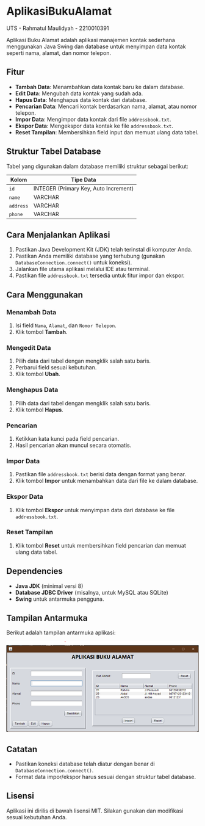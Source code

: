 # AplikasiBukuAlamat
 UTS - Rahmatul Maulidyah - 2210010391

Aplikasi Buku Alamat adalah aplikasi manajemen kontak sederhana menggunakan Java Swing dan database untuk menyimpan data kontak seperti nama, alamat, dan nomor telepon.

## Fitur
- **Tambah Data**: Menambahkan data kontak baru ke dalam database.
- **Edit Data**: Mengubah data kontak yang sudah ada.
- **Hapus Data**: Menghapus data kontak dari database.
- **Pencarian Data**: Mencari kontak berdasarkan nama, alamat, atau nomor telepon.
- **Impor Data**: Mengimpor data kontak dari file `addressbook.txt`.
- **Ekspor Data**: Mengekspor data kontak ke file `addressbook.txt`.
- **Reset Tampilan**: Membersihkan field input dan memuat ulang data tabel.

## Struktur Tabel Database
Tabel yang digunakan dalam database memiliki struktur sebagai berikut:

| Kolom   | Tipe Data    |
|---------|--------------|
| `id`    | INTEGER (Primary Key, Auto Increment) |
| `name`  | VARCHAR      |
| `address` | VARCHAR    |
| `phone` | VARCHAR      |

## Cara Menjalankan Aplikasi
1. Pastikan Java Development Kit (JDK) telah terinstal di komputer Anda.
2. Pastikan Anda memiliki database yang terhubung (gunakan `DatabaseConnection.connect()` untuk koneksi).
3. Jalankan file utama aplikasi melalui IDE atau terminal.
4. Pastikan file `addressbook.txt` tersedia untuk fitur impor dan ekspor.

## Cara Menggunakan
### Menambah Data
1. Isi field `Nama`, `Alamat`, dan `Nomor Telepon`.
2. Klik tombol **Tambah**.

### Mengedit Data
1. Pilih data dari tabel dengan mengklik salah satu baris.
2. Perbarui field sesuai kebutuhan.
3. Klik tombol **Ubah**.

### Menghapus Data
1. Pilih data dari tabel dengan mengklik salah satu baris.
2. Klik tombol **Hapus**.

### Pencarian
1. Ketikkan kata kunci pada field pencarian.
2. Hasil pencarian akan muncul secara otomatis.

### Impor Data
1. Pastikan file `addressbook.txt` berisi data dengan format yang benar.
2. Klik tombol **Impor** untuk menambahkan data dari file ke dalam database.

### Ekspor Data
1. Klik tombol **Ekspor** untuk menyimpan data dari database ke file `addressbook.txt`.

### Reset Tampilan
1. Klik tombol **Reset** untuk membersihkan field pencarian dan memuat ulang data tabel.

## Dependencies
- **Java JDK** (minimal versi 8)
- **Database JDBC Driver** (misalnya, untuk MySQL atau SQLite)
- **Swing** untuk antarmuka pengguna.

## Tampilan Antarmuka
Berikut adalah tampilan antarmuka aplikasi:

![Tampilan Antarmuka](screenshot/ui.png)

## Catatan
- Pastikan koneksi database telah diatur dengan benar di `DatabaseConnection.connect()`.
- Format data impor/ekspor harus sesuai dengan struktur tabel database.

## Lisensi
Aplikasi ini dirilis di bawah lisensi MIT. Silakan gunakan dan modifikasi sesuai kebutuhan Anda.

